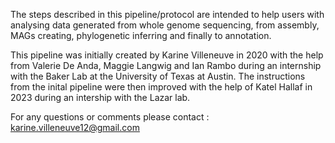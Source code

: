 The steps described in this pipeline/protocol are intended to help users with analysing data generated from whole genome sequencing, from assembly, MAGs creating, phylogenetic inferring and finally to annotation. 

This pipeline was initially created by Karine Villeneuve in 2020 with the help from Valerie De Anda, Maggie Langwig and Ian Rambo during an internship with the Baker Lab at the University of Texas at Austin. The instructions from the inital pipeline were then improved with the help of Katel Hallaf in 2023 during an intership with the Lazar lab.

For any questions or comments please contact : karine.villeneuve12@gmail.com
